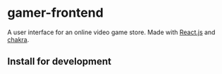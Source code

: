 # gamer-frontend

A user interface for an online video game store. Made with [React.js](https://react.dev/) and [chakra](https://chakra-ui.com/). <br>

## Install for development

